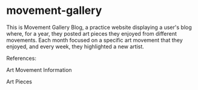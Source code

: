 # movement-gallery

This is Movement Gallery Blog, a practice website displaying a user's blog where, for a year, they posted art pieces they enjoyed from different movements.
Each month focused on a specific art movement that they enjoyed, and every week, they highlighted a new artist.

References:

Art Movement Information

Art Pieces
